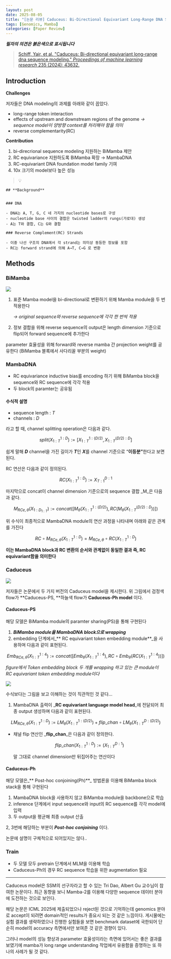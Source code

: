 ```yaml
---
layout: post
date: 2025-08-05
title: "[논문 리뷰] Caduceus: Bi-Directional Equivariant Long-Range DNA Sequence Modeling"
tags: [Genomics, Mamba]
categories: [Paper Review]
---
```


<span class="notion-red">_**필자의 의견은 붉은색으로 표시됩니다**_</span>


> [Schiff, Yair, et al. "Caduceus: Bi-directional equivariant long-range dna sequence modeling." ](https://pmc.ncbi.nlm.nih.gov/articles/PMC12189541/)[_Proceedings of machine learning research_](https://pmc.ncbi.nlm.nih.gov/articles/PMC12189541/)[ 235 (2024): 43632.](https://pmc.ncbi.nlm.nih.gov/articles/PMC12189541/)



## Introduction


**Challenges**


저자들은 DNA modeling의 과제를 아래와 같이 꼽았다.

- long-range token interaction
- effects of upstream and downstream regions of the genome 
_→ sequence model이 양방향 context를 처리해야 함을 의미_
- reverse complementarity(RC)

**Contribution**

1. bi-direcrional sequence modeling 지원하는 BiMamba 제안
1. RC equivariance 지원하도록 BiMamba 확장 → MambaDNA
1. RC-equivariant DNA foundation model family 기여
1. 10x 크기의 model보다 높은 성능

> 💡 


	## **Background**


	### DNA

	- DNA는 A, T, G, C 네 가지의 nucleotide bases로 구성
	- nucleotide base 사이의 결합은 twisted ladder의 rungs(가로대) 생성
	- A는 T와 결합, C는 G와 결합

	### Reverse Complement(RC) Strands

	- 이중 나선 구조의 DNA에서 각 strand는 의미상 동등한 정보를 포함
	- RC는 forward strand에 의해 A→T, C→G 로 변환


## Methods



### BiMamba


![](https://prod-files-secure.s3.us-west-2.amazonaws.com/542b861c-36a8-4051-84e5-8804b6728dba/2c247d59-7815-4980-99f0-8f0d21f445a7/image.png?X-Amz-Algorithm=AWS4-HMAC-SHA256&X-Amz-Content-Sha256=UNSIGNED-PAYLOAD&X-Amz-Credential=ASIAZI2LB4664RMIRMZW%2F20251001%2Fus-west-2%2Fs3%2Faws4_request&X-Amz-Date=20251001T070116Z&X-Amz-Expires=3600&X-Amz-Security-Token=IQoJb3JpZ2luX2VjEHcaCXVzLXdlc3QtMiJGMEQCIEvUvCJF1ih6uc0a2z6qR%2BX8U23yWIeQ8VBhL2fXUv21AiAJO4TMSSCYK0uYlpnD2s2sFsVLCGXvv%2Fn4cVrdZVCKISqIBAj%2F%2F%2F%2F%2F%2F%2F%2F%2F%2F%2F8BEAAaDDYzNzQyMzE4MzgwNSIMjdaTDk08RqvZGepmKtwDDBiRH96%2FWt4ueWoXiUstJSVleDNrX2Is1xWWbHho0saNsD9O2JFxVGSTYVwxuv3UOsArO6%2B90F6iWg%2B%2Fz1Ha6hfsIBJB2rwp2yhq0sbqZf4f3T2NBpQY0Xn2BTH2jDKVgCu1q5dfxzCkJdZQW%2B70pgiwzgPxGy4A6cZKK95HNzz51g3u%2FduRbXQ1ZFZ%2B7yJ4rmf%2FTnbVsndRX2OOo%2F7JQIlsKsqxcb2BPd%2FgRNJBqw86ZNbCNTgFkSCu61mFPu9fdoSqUB56BM1XBaj4Nd76cazEQ8l3B9XC%2Bm%2FhxNob0UXljUteOSuqiKB3Id4ybvpnhlyxgDk4DalIAjQDjMMYYcttNFdwktd9BmLrGMTXbtAS5Cv13U4tUMY0a1FvT9Wd5lXX%2BI4re5X5HTVZkoglhAwS%2B1Y46pDzZqqkg0pstEZik0xoy39bMzwiChJfjJi1QVVsyC8mlY5PwL%2BHMNe56QwJGlxn9O0cSowacoqSEq4chji5tZHvTTpEFPwOC33Y%2BhJ8s1wsv4HEMTvD7jFtO8I2zBHNgJ1qMk2TkIm7BMSFy7iLC8oc2Ux1e76dkXPNp7hq1n9Ac00Var1YRBbTIlqxgx6KeWy9LYOGS4HczKhueB%2FmOPYojCLiq68wv5LzxgY6pgGcDIDYw0Z%2BEBz2yxq6r4IkMRi30kRHbglTow5PO%2BuKPJYfYNXDguCF6ezwyM6nAZjfN3iW5q2rA6RVgQHKq7XloJtAFz97dpMaQ1KmeRETQ%2F3iNRAJzW8Pocfltwt4jAkZDFO0k1x3PZiCM77K%2Fz%2BLO87UUzNfJ4fVEW7HqTwUevPaQe9IZMFPdDvsu0q6FV4eP45OGrwFFoz9dPsolpZ5jvcYaFZU&X-Amz-Signature=b8889e1a5b2ab05a45d3b4107659e517c0d3e17ac92655b78b8de4ac2d60b80b&X-Amz-SignedHeaders=host&x-amz-checksum-mode=ENABLED&x-id=GetObject)

1. 표준 Mamba model을 bi-directional로 변환하기 위해 Mamba module을 두 번 적용한다

	_→ original sequence와 reverse sequence에 각각 한 번씩 적용_

1. 정보 결합을 위해 reverse sequence의 output은 length dimension 기준으로 flip되어 forward sequence에 추가한다

parameter 효율성을 위해 forward와 reverse mamba 간 projection weight를 공유한다 (BiMamba 블록에서 사다리꼴 부분의 weight)



### MambaDNA

- RC equivariance inductive bias를 encoding 하기 위해 BiMamba block을 sequence와 RC sequence에 각각 적용
- 두 block의 paramter는 공유됨


#### 수식적 설명

- sequence length : _T_
- channels : _D_

라고 할 때,  channel splitting operation은 다음과 같다.


$$
split(X^{1:D}_{1:T}):=[X^{1:(D/2)}_{1:T},X^{(D/2):D}_{1:T}]
$$


<span class="notion-red">쉽게 말해 </span><span class="notion-red">_**D**_</span><span class="notion-red"> channel을 가진 길이가 </span><span class="notion-red">_**T**_</span><span class="notion-red">인 </span><span class="notion-red">_**X**_</span><span class="notion-red">를 channel 기준으로 “</span><span class="notion-red">**이등분”**</span><span class="notion-red">한다고 보면 된다.</span>


RC 연산은 다음과 같이 정의된다.


$$
RC(X^{1:D}_{1:T}):=X^{D:1}_{T:1}
$$


마지막으로 concat이 channel dimension 기준으로의 sequence 결합 _M_은 다음과 같다.


$$
M_{RCe,\theta}(X_{1:D_{1:T}}):=concat([M_{\theta}(X^{1:(D/2)}_{1:T}),RC(M_{\theta}(X^{(D/2):D}_{1:T}))])
$$


위 수식이 최종적으로 MambaDNA module의 연산 과정을 나타내며 아래와 같은 관계를 가진다


$$
RC\circ M_{RCe,\theta}(X^{1:D}_{1:T}) = M_{RCe,\theta} \circ RC(X^{1:D}_{1:T})
$$


**이는 MambaDNA block과 RC 변환의 순서와 관계없이 동일한 결과 즉, RC equivariant함을 의미한다**



### Caduceus


![](https://prod-files-secure.s3.us-west-2.amazonaws.com/542b861c-36a8-4051-84e5-8804b6728dba/f94a60d7-8145-473b-aef9-7c68d3ec604a/image.png?X-Amz-Algorithm=AWS4-HMAC-SHA256&X-Amz-Content-Sha256=UNSIGNED-PAYLOAD&X-Amz-Credential=ASIAZI2LB4664RMIRMZW%2F20251001%2Fus-west-2%2Fs3%2Faws4_request&X-Amz-Date=20251001T070116Z&X-Amz-Expires=3600&X-Amz-Security-Token=IQoJb3JpZ2luX2VjEHcaCXVzLXdlc3QtMiJGMEQCIEvUvCJF1ih6uc0a2z6qR%2BX8U23yWIeQ8VBhL2fXUv21AiAJO4TMSSCYK0uYlpnD2s2sFsVLCGXvv%2Fn4cVrdZVCKISqIBAj%2F%2F%2F%2F%2F%2F%2F%2F%2F%2F%2F8BEAAaDDYzNzQyMzE4MzgwNSIMjdaTDk08RqvZGepmKtwDDBiRH96%2FWt4ueWoXiUstJSVleDNrX2Is1xWWbHho0saNsD9O2JFxVGSTYVwxuv3UOsArO6%2B90F6iWg%2B%2Fz1Ha6hfsIBJB2rwp2yhq0sbqZf4f3T2NBpQY0Xn2BTH2jDKVgCu1q5dfxzCkJdZQW%2B70pgiwzgPxGy4A6cZKK95HNzz51g3u%2FduRbXQ1ZFZ%2B7yJ4rmf%2FTnbVsndRX2OOo%2F7JQIlsKsqxcb2BPd%2FgRNJBqw86ZNbCNTgFkSCu61mFPu9fdoSqUB56BM1XBaj4Nd76cazEQ8l3B9XC%2Bm%2FhxNob0UXljUteOSuqiKB3Id4ybvpnhlyxgDk4DalIAjQDjMMYYcttNFdwktd9BmLrGMTXbtAS5Cv13U4tUMY0a1FvT9Wd5lXX%2BI4re5X5HTVZkoglhAwS%2B1Y46pDzZqqkg0pstEZik0xoy39bMzwiChJfjJi1QVVsyC8mlY5PwL%2BHMNe56QwJGlxn9O0cSowacoqSEq4chji5tZHvTTpEFPwOC33Y%2BhJ8s1wsv4HEMTvD7jFtO8I2zBHNgJ1qMk2TkIm7BMSFy7iLC8oc2Ux1e76dkXPNp7hq1n9Ac00Var1YRBbTIlqxgx6KeWy9LYOGS4HczKhueB%2FmOPYojCLiq68wv5LzxgY6pgGcDIDYw0Z%2BEBz2yxq6r4IkMRi30kRHbglTow5PO%2BuKPJYfYNXDguCF6ezwyM6nAZjfN3iW5q2rA6RVgQHKq7XloJtAFz97dpMaQ1KmeRETQ%2F3iNRAJzW8Pocfltwt4jAkZDFO0k1x3PZiCM77K%2Fz%2BLO87UUzNfJ4fVEW7HqTwUevPaQe9IZMFPdDvsu0q6FV4eP45OGrwFFoz9dPsolpZ5jvcYaFZU&X-Amz-Signature=bd5c4c7c2dc56c583342c5c7a19dcb82419c7010327e44e5477e4ee70dc753de&X-Amz-SignedHeaders=host&x-amz-checksum-mode=ENABLED&x-id=GetObject)


저자들은 논문에서 두 가지 버전의 Caduceus model을 제시한다. 위 그림에서 검정색 flow가 **Caduceus-PS, **하늘색 flow가 **Caduceus-Ph model** 이다.



#### Caduceus-PS


해당 모델은 BiMamba module의 paramter sharing(PS)을 통해 구현된다

1. _**BiMamba module을 MambaDNA block으로 wrapping**_
1. embedding 단계에서_** RC equivariant token embedding module**_을 사용하며 다음과 같이 표현된다.

$$
Emb_{RCe,\theta}(X^{1:4}_{1:T}):=concat([Emb_{\theta}(X^{1:4}_{1:T}),RC \circ Emb_{\theta}(RC(X^{1:4}_{1:T}))])
$$


_figure에서 Token embedding block 두 개를 wrapping 하고 있는 큰 module이 RC equivariant token embedding module이다_


![](https://prod-files-secure.s3.us-west-2.amazonaws.com/542b861c-36a8-4051-84e5-8804b6728dba/b175e4da-71eb-4e91-8c23-a06dabe673c9/image.png?X-Amz-Algorithm=AWS4-HMAC-SHA256&X-Amz-Content-Sha256=UNSIGNED-PAYLOAD&X-Amz-Credential=ASIAZI2LB4664RMIRMZW%2F20251001%2Fus-west-2%2Fs3%2Faws4_request&X-Amz-Date=20251001T070116Z&X-Amz-Expires=3600&X-Amz-Security-Token=IQoJb3JpZ2luX2VjEHcaCXVzLXdlc3QtMiJGMEQCIEvUvCJF1ih6uc0a2z6qR%2BX8U23yWIeQ8VBhL2fXUv21AiAJO4TMSSCYK0uYlpnD2s2sFsVLCGXvv%2Fn4cVrdZVCKISqIBAj%2F%2F%2F%2F%2F%2F%2F%2F%2F%2F%2F8BEAAaDDYzNzQyMzE4MzgwNSIMjdaTDk08RqvZGepmKtwDDBiRH96%2FWt4ueWoXiUstJSVleDNrX2Is1xWWbHho0saNsD9O2JFxVGSTYVwxuv3UOsArO6%2B90F6iWg%2B%2Fz1Ha6hfsIBJB2rwp2yhq0sbqZf4f3T2NBpQY0Xn2BTH2jDKVgCu1q5dfxzCkJdZQW%2B70pgiwzgPxGy4A6cZKK95HNzz51g3u%2FduRbXQ1ZFZ%2B7yJ4rmf%2FTnbVsndRX2OOo%2F7JQIlsKsqxcb2BPd%2FgRNJBqw86ZNbCNTgFkSCu61mFPu9fdoSqUB56BM1XBaj4Nd76cazEQ8l3B9XC%2Bm%2FhxNob0UXljUteOSuqiKB3Id4ybvpnhlyxgDk4DalIAjQDjMMYYcttNFdwktd9BmLrGMTXbtAS5Cv13U4tUMY0a1FvT9Wd5lXX%2BI4re5X5HTVZkoglhAwS%2B1Y46pDzZqqkg0pstEZik0xoy39bMzwiChJfjJi1QVVsyC8mlY5PwL%2BHMNe56QwJGlxn9O0cSowacoqSEq4chji5tZHvTTpEFPwOC33Y%2BhJ8s1wsv4HEMTvD7jFtO8I2zBHNgJ1qMk2TkIm7BMSFy7iLC8oc2Ux1e76dkXPNp7hq1n9Ac00Var1YRBbTIlqxgx6KeWy9LYOGS4HczKhueB%2FmOPYojCLiq68wv5LzxgY6pgGcDIDYw0Z%2BEBz2yxq6r4IkMRi30kRHbglTow5PO%2BuKPJYfYNXDguCF6ezwyM6nAZjfN3iW5q2rA6RVgQHKq7XloJtAFz97dpMaQ1KmeRETQ%2F3iNRAJzW8Pocfltwt4jAkZDFO0k1x3PZiCM77K%2Fz%2BLO87UUzNfJ4fVEW7HqTwUevPaQe9IZMFPdDvsu0q6FV4eP45OGrwFFoz9dPsolpZ5jvcYaFZU&X-Amz-Signature=a23b621c43eebd568167002dfde3b4a537f89607677755a8a608214bf93bc4ad&X-Amz-SignedHeaders=host&x-amz-checksum-mode=ENABLED&x-id=GetObject)


<span class="notion-red">수식보다는 그림을 보고 이해하는 것이 직관적인 것 같다…</span>

1. MambaDNA 출력이 _**RC equivariant language model head**_에 전달되어 최종 output 생성하며 다음과 같이 표현된다.

$$
LM_{RCe,\theta}(X^{1:D}_{1:T}):= LM_{\theta}(X^{1:(D/2)}_{1:T})+flip\_chan\circ LM_{\theta}(X^{D:(D/2)}_{1:T})
$$

- 채널 flip 연산인 _**flip\_chan**_은 다음과 같이 정의한다.

	$$
	flip\_chan(X^{1:D}_{1:T}):=(X^{D:1}_{1:T})
	$$


	말 그대로 channel dimension만 뒤집어주는 연산이다



#### Caduceus-Ph


해당 모델은_** Post-hoc conjoining(Ph)**_ 방법론을 이용해 BiMamba block stack을 통해 구현된다

1. MambaDNA block을 사용하지 않고 BiMamba module을 backbone으로 학습
1. inference 단계에서 input sequence와 input의 RC sequence를 각각 model에 입력
1. 두 output을 평균해 최종 output 산출

2, 3번에 해당하는 부분이 _**Post-hoc conjoining**_ 이다.


<span class="notion-red">논문에 설명이 구체적으로 되어있지는 않다..</span>



### Train

- 두 모델 모두 pretrain 단계에서 MLM을 이용해 학습
- Caduceus-Ph의 경우 RC sequence 학습을 위한 augmentation 필요

---


<span class="notion-red">Caduceus model은 SSM의 선구자라고 할 수 있는 Tri Dao, Albert Gu 교수님이 참여한 논문이다. 최근 동향을 보니 Mamba-2를 이용해 다양한 sequence 데이터 분야에 도전하는 것으로 보인다.</span>


<span class="notion-red">해당 논문은 ICML 2025에 제출되었으나 reject된 것으로 기억하는데 genomics 분야로 accept이 되려면 domain적인 results가 중요시 되는 것 같은 느낌이다. 게시물에는 실험 결과를 생략하였으나 진행한 실험들을 보면 benchmark dataset에 국한되어 단순히 model의 accuracy 측면에서만 보여준 것 같은 경향이 있다.</span>


<span class="notion-red">그러나 model의 성능 향상과 parameter 효율성이라는 측면에 있어서는 좋은 결과를 보였기에 mamba가 long range understanding 작업에서 유용함을 증명하는 또 하나의 사례가 될 것 같다.</span>

